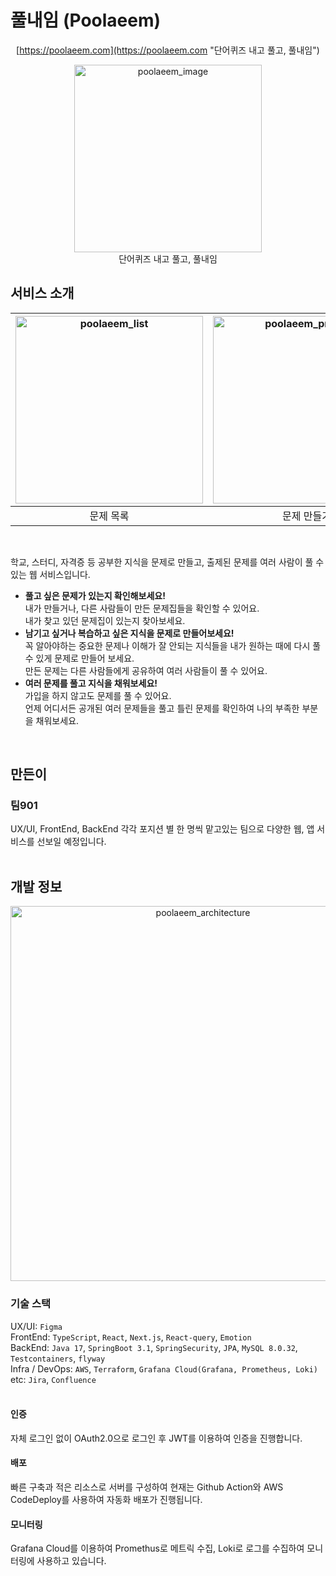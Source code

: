 # 풀내임 (Poolaeem)
<div align="center">

  [https://poolaeem.com](https://poolaeem.com "단어퀴즈 내고 풀고, 풀내임")

  <img width="300" alt="poolaeem_image" src="https://github.com/eatnows/poolaeem-server/assets/59526368/82a500b9-2f5a-4a8a-812b-5a6e3ec6bf45">
  <br> 
  단어퀴즈 내고 풀고, 풀내임
</div>

## 서비스 소개

|<img height="300" alt="poolaeem_list" src="https://github.com/eatnows/poolaeem-server/assets/59526368/085a5cde-9f5c-4ad5-9b29-778d3043e10e"> |  <img height="300" alt="poolaeem_problem" src="https://github.com/eatnows/poolaeem-server/assets/59526368/2a9f043c-a3e6-4918-b1c1-8b8e24dcd74c"> | <img height="300" alt="poolaeem_solve" src="https://github.com/eatnows/poolaeem-server/assets/59526368/6ccd70e8-199e-46f3-a7b1-ee26435de12f"> | <img height="300" alt="poolaeem_result" src="https://github.com/eatnows/poolaeem-server/assets/59526368/d2a87409-a722-46fa-8341-39e0ca433940"> |
|:----------:|:----------:|:---------:|:--------:|
|문제 목록|문제 만들기|문제 풀이|풀이 결과|
<br>

학교, 스터디, 자격증 등 공부한 지식을 문제로 만들고, 출제된 문제를 여러 사람이 풀 수 있는 웹 서비스입니다.


- **풀고 싶은 문제가 있는지 확인해보세요!** <br>
  내가 만들거나, 다른 사람들이 만든 문제집들을 확인할 수 있어요. <br>
  내가 찾고 있던 문제집이 있는지 찾아보세요.
- **남기고 싶거나 복습하고 싶은 지식을 문제로 만들어보세요!** <br>
  꼭 알아야하는 중요한 문제나 이해가 잘 안되는 지식들을 내가 원하는 때에 다시 풀 수 있게 문제로 만들어 보세요. <br>
  만든 문제는 다른 사람들에게 공유하여 여러 사람들이 풀 수 있어요.
- **여러 문제를 풀고 지식을 채워보세요!** <br>
  가입을 하지 않고도 문제를 풀 수 있어요. <br>
  언제 어디서든 공개된 여러 문제들을 풀고 틀린 문제를 확인하여 나의 부족한 부분을 채워보세요.
<br>

## 만든이
### 팀901
UX/UI, FrontEnd, BackEnd 각각 포지션 별 한 명씩 맡고있는 팀으로 다양한 웹, 앱 서비스를 선보일 예정입니다.
<br> <br>

## 개발 정보
<p align="center">
<img width="600" alt="poolaeem_architecture" src="https://github.com/eatnows/poolaeem-server/assets/59526368/6007c7b3-fd55-4d52-983c-3cf6eb64253c">
</p>

### 기술 스택
UX/UI: `Figma` <br>
FrontEnd: `TypeScript`, `React`, `Next.js`, `React-query`, `Emotion` <br>
BackEnd: `Java 17`, `SpringBoot 3.1`, `SpringSecurity`, `JPA`, `MySQL 8.0.32`, `Testcontainers`, `flyway` <br>
Infra / DevOps: `AWS`, `Terraform`, `Grafana Cloud(Grafana, Prometheus, Loki)` <br>
etc: `Jira`, `Confluence`
<br> 
<br>

#### 인증
자체 로그인 없이 OAuth2.0으로 로그인 후 JWT를 이용하여 인증을 진행합니다.
#### 배포
빠른 구축과 적은 리소스로 서버를 구성하여 현재는 Github Action와 AWS CodeDeploy를 사용하여 자동화 배포가 진행됩니다.
#### 모니터링
Grafana Cloud를 이용하여 Promethus로 메트릭 수집, Loki로 로그를 수집하여 모니터링에 사용하고 있습니다.


